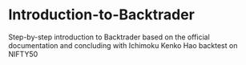 # Introduction-to-Backtrader
Step-by-step introduction to Backtrader based on the official documentation and concluding with Ichimoku Kenko Hao backtest on NIFTY50
